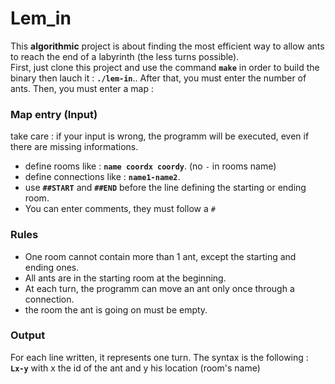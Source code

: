 # Lem_in
This **algorithmic** project is about finding the most efficient way to allow ants to reach the end of a labyrinth (the less turns possible).  
First, just clone this project and use the command **`make`** in order to build the binary then lauch it : **`./lem-in`**..
After that, you must enter the number of ants.
Then, you must enter a map :

### Map entry (Input)

take care : if your input is wrong, the programm will be executed, even if there are missing informations.
* define rooms like : **`name coordx coordy`**. (no `-` in rooms name)
* define connections like : **`name1-name2`**.
* use **`##START`** and **`##END`** before the line defining the starting or ending room.
* You can enter comments, they must follow a `#`

### Rules

* One room cannot contain more than 1 ant, except the starting and ending ones.
* All ants are in the starting room at the beginning.
* At each turn, the programm can move an ant only once through a connection.
* the room the ant is going on must be empty.

### Output

For each line written, it represents one turn.
The syntax is the following :  
**`Lx-y`** with x the id of the ant and y his location (room's name)

